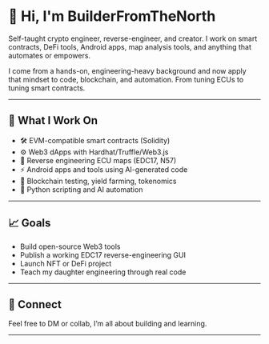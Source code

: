 # 👋 Hi, I'm BuilderFromTheNorth

Self-taught crypto engineer, reverse-engineer, and creator. I work on smart contracts, DeFi tools, Android apps, map analysis tools, and anything that automates or empowers.

I come from a hands-on, engineering-heavy background and now apply that mindset to code, blockchain, and automation. From tuning ECUs to tuning smart contracts.

---

## 🧠 What I Work On
- 🛠 EVM-compatible smart contracts (Solidity)
- ⚙️ Web3 dApps with Hardhat/Truffle/Web3.js
- 🚗 Reverse engineering ECU maps (EDC17, N57)
- ⚡ Android apps and tools using AI-generated code
- 🧪 Blockchain testing, yield farming, tokenomics
- 🐍 Python scripting and AI automation

---

## 📈 Goals
- Build open-source Web3 tools
- Publish a working EDC17 reverse-engineering GUI
- Launch NFT or DeFi project
- Teach my daughter engineering through real code

---

## 🔗 Connect
Feel free to DM or collab, I’m all about building and learning.


---
